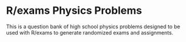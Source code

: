 # R/exams Physics Problems
This is a question bank of high school physics problems designed to be used with R/exams to generate randomized exams and assignments.
